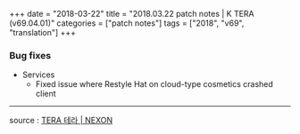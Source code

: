 +++
date = "2018-03-22"
title = "2018.03.22 patch notes | K TERA (v69.04.01)"
categories = ["patch notes"]
tags = ["2018", "v69", "translation"]
+++

### Bug fixes
- Services
  - Fixed issue where Restyle Hat on cloud-type cosmetics crashed client

----

source : [TERA 테라 | NEXON](http://tera.nexon.com/news/update/view.aspx?n4articlesn=324)
